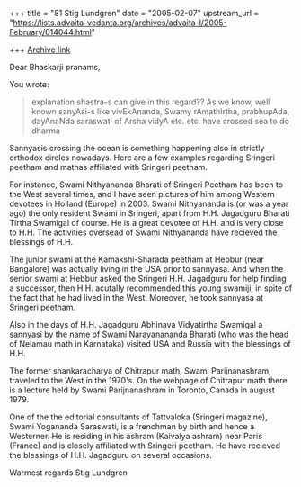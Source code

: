 +++
title = "81 Stig Lundgren"
date = "2005-02-07"
upstream_url = "https://lists.advaita-vedanta.org/archives/advaita-l/2005-February/014044.html"

+++
[Archive link](https://lists.advaita-vedanta.org/archives/advaita-l/2005-February/014044.html)

Dear Bhaskarji
pranams,

You wrote:

> explanation shastra-s can give in this regard??  As we know, well known
> sanyAsi-s like vivEkAnanda, Swamy rAmathIrtha, prabhupAda, dayAnaNda
> saraswati of Arsha vidyA etc. etc. have crossed sea to do dharma


Sannyasis crossing the ocean is something happening also in strictly
orthodox circles nowadays. Here are a few examples regarding Sringeri
peetham and mathas affiliated with Sringeri peetham.

For instance, Swami Nithyananda Bharati of Sringeri Peetham has been to the
West several times, and I have seen pictures of him among Western devotees
in Holland (Europe) in 2003. Swami Nithyananda is (or was a year ago) the
only resident Swami in Sringeri, apart from H.H. Jagadguru Bharati Tirtha
Swamigal of course. He is a great devotee of H.H. and is very close to H.H.
The activities oversead of Swami Nithyananda have recieved the blessings of
H.H.

The junior swami at the Kamakshi-Sharada peetham at Hebbur (near Bangalore)
was actually living in the USA prior to sannyasa. And when the senior swami
at Hebbur asked the Sringeri H.H. Jagadguru for help finding a successor,
then H.H. acutally recommended this young swamiji, in spite of the fact that
he had lived in the West. Moreover, he took sannyasa at Sringeri peetham.

Also in the days of H.H. Jagadguru Abhinava Vidyatirtha Swamigal a sannyasi
by the name of Swami Narayanananda Bharati (who was the head of Nelamau math
in Karnataka) visited USA and Russia with the blessings of H.H.

The former shankaracharya of Chitrapur math, Swami Parijnanashram, traveled
to the West in the 1970's. On the webpage of Chitrapur math there is a
lecture held by Swami Parijnanashram in Toronto, Canada in august 1979.

One of the the editorial consultants of Tattvaloka (Sringeri magazine),
Swami Yogananda Saraswati, is a frenchman by birth and hence a Westerner. He
is residing in his ashram (Kaivalya ashram) near Paris (France) and is
closely affiliated with Sringeri peetham. He have recieved the blessings of
H.H. Jagadguru on several occasions.


Warmest regards
Stig Lundgren




